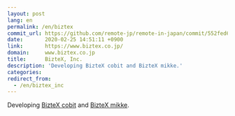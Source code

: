 ```yaml
---
layout: post
lang: en
permalink: /en/biztex
commit_url: https://github.com/remote-jp/remote-in-japan/commit/552fed65743f6edf9574520d6999d6621260f5a5
date:       2020-02-25 14:51:11 +0900
link:       https://www.biztex.co.jp/
domain:     www.biztex.co.jp
title:      BizteX, Inc.
description: 'Developing BizteX cobit and BizteX mikke.'
categories: 
redirect_from:
  - /en/biztex_inc
---
```


<p>Developing <a href="https://service.biztex.co.jp/">BizteX cobit</a> and <a href="https://service.biztex.co.jp/mikke/">BizteX mikke</a>.</p>
